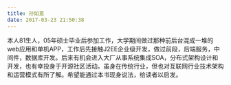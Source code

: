 ```yaml
---
title: 孙如意
date: 2017-03-23 21:50:38
---
```

本人81生人，05年硕士毕业后参加工作，大学期间做过那种前后台混成一堆的web应用和单机APP，工作后先接触J2EE企业级开发，做过前段，后端服务，中间件，数据库开发。后来有机会进入大厂从事系统集成SOA，分布式架构设计和开发，也有幸投身于开源社区活动。虽身在传统行业，但也对互联网行业技术架构和运营模式有所了解。希望能通过本书现身说法，给读者以启发。